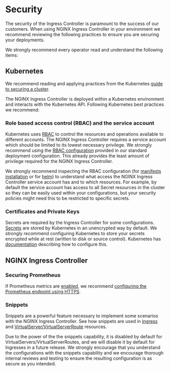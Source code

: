 # Security

The security of the Ingress Controller is paramount to the success of our customers. When using NGINX Ingress Controller in your environment we recommend reviewing the following practices to ensure you are securing your deployments.

We strongly recommend every operator read and understand the following items:

## Kubernetes

We recommend reading and applying practices from the Kubernetes [guide to securing a cluster](https://kubernetes.io/docs/tasks/administer-cluster/securing-a-cluster/).

The NGINX Ingress Controller is deployed within a Kubernetes environment and interacts with the Kubernetes API. Following Kubernetes best practices we recommend:

### Role based access control (RBAC) and the service account

Kubernetes uses [RBAC](https://kubernetes.io/docs/reference/access-authn-authz/rbac/) to control the resources and operations available to different accounts.
The NGINX Ingress Controller requires a service account which should be limited to its lowest necessary privilege.
We strongly recommend using the [RBAC configuration](https://github.com/nginxinc/kubernetes-ingress/blob/master/deployments/rbac/rbac.yaml) provided in our standard deployment configuration.
This already provides the least amount of privilege required for the NGINX Ingress Controller.

We strongly recommend inspecting the RBAC configuration (for [manifests installation](https://github.com/nginxinc/kubernetes-ingress/blob/master/deployments/rbac/rbac.yaml)
or for [helm](https://github.com/nginxinc/kubernetes-ingress/blob/master/deployments/helm-chart/templates/rbac.yaml))
to understand what access the NGINX Ingress Controller service account has and to which resources.
For example, by default the service account has access to all Secret resources in the cluster so they can be easily used within your configurations, but your security policies might need this to be restricted to specific secrets.

### Certificates and Private Keys

Secrets are required by the Ingress Controller for some configurations.
[Secrets](https://kubernetes.io/docs/concepts/configuration/secret/) are stored by Kubernetes in an unencrypted way by default.
We strongly recommend configuring Kubernetes to store your secrets encrypted while at rest (written to disk or source control).
Kubernetes has [documentation](https://kubernetes.io/docs/tasks/administer-cluster/encrypt-data/) describing how to configure this.

## NGINX Ingress Controller

### Securing Prometheus

If Prometheus metrics are [enabled](/nginx-ingress-controller/configuration/global-configuration/command-line-arguments/#cmdoption-enable-prometheus-metrics),
we recommend [configuring the Prometheus endpoint using HTTPS](/nginx-ingress-controller/configuration/global-configuration/command-line-arguments/#cmdoption-prometheus-tls-secret).

### Snippets

Snippets are a powerful feature necessary to implement some scenarios with the NGINX Ingress Controller. See how snippets are used in
[Ingress](/nginx-ingress-controller/configuration/ingress-resources/advanced-configuration-with-snippets/) and [VirtualServer/VirtualServerRoute](/nginx-ingress-controller/configuration/virtualserver-and-virtualserverroute-resources/#using-snippets) resources.

Due to the power of the the snippets capability, it is disabled by default for VirtualServers/VirtualServerRoutes, and we will disable it by default for Ingresses in a future release. We strongly encourage that you understand the configurations with the snippets capability and we encourage thorough internal reviews and testing to ensure the resulting configuration is as secure as you intended.
